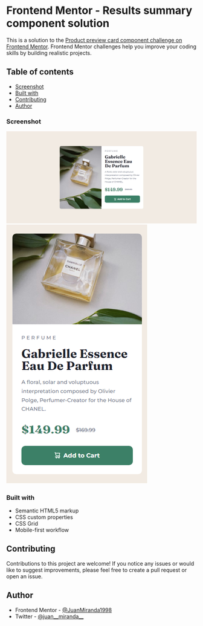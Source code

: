 # Frontend Mentor - Results summary component solution

This is a solution to the [Product preview card component challenge on Frontend Mentor](https://www.frontendmentor.io/challenges/product-preview-card-component-GO7UmttRfa). Frontend Mentor challenges help you improve your coding skills by building realistic projects. 

## Table of contents

- [Screenshot](#screenshot)
- [Built with](#built-with)
- [Contributing](#constributing)
- [Author](#author)


### Screenshot

![Desktop (1366px)](./capture/capture-desktop.png)
![Mobile (375px)](./capture/capture-mobile.png)


### Built with

- Semantic HTML5 markup
- CSS custom properties
- CSS Grid
- Mobile-first workflow


## Contributing

Contributions to this project are welcome! If you notice any issues or would like to suggest improvements, please feel free to create a pull request or open an issue.


## Author

- Frontend Mentor - [@JuanMiranda1998](https://www.frontendmentor.io/profile/JuanMiranda1998)
- Twitter - [@juan__miranda__](https://twitter.com/juan__miranda__)